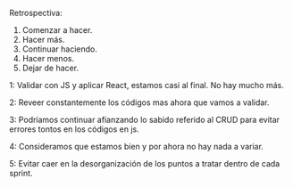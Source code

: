 Retrospectiva:

1. Comenzar a hacer.
2. Hacer más.
3. Continuar haciendo.
4. Hacer menos.
5. Dejar de hacer.


1: Validar con JS y aplicar React, estamos casi al final. No hay mucho más. 

2: Reveer constantemente los códigos mas ahora que vamos a validar.

3: Podríamos continuar afianzando lo sabido referido al CRUD para evitar errores tontos en los códigos en js.

4: Consideramos que estamos bien y por ahora no hay nada a variar. 

5: Evitar caer en la desorganización de los puntos a tratar dentro de cada sprint.
